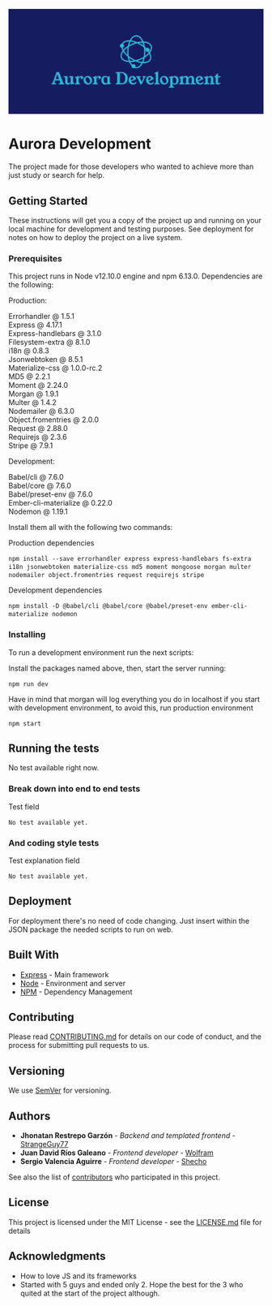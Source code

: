 ![alt text](https://github.com/StrangeGuy77/AuroraJS/blob/master/public/img/cover.png)


# Aurora Development

The project made for those developers who wanted to achieve more than just study or search for help.

## Getting Started

These instructions will get you a copy of the project up and running on your local machine for development and testing purposes. See deployment for notes on how to deploy the project on a live system.

### Prerequisites

This project runs in Node v12.10.0 engine and npm 6.13.0.
Dependencies are the following:

Production:

Errorhandler @ 1.5.1<br />
Express @ 4.17.1<br />
Express-handlebars @ 3.1.0<br />
Filesystem-extra @ 8.1.0<br />
i18n @ 0.8.3<br />
Jsonwebtoken @ 8.5.1<br />
Materialize-css @ 1.0.0-rc.2<br />
MD5 @ 2.2.1<br />
Moment @ 2.24.0<br />
Morgan @ 1.9.1<br />
Multer @ 1.4.2<br />
Nodemailer @ 6.3.0<br />
Object.fromentries @ 2.0.0<br />
Request @ 2.88.0<br />
Requirejs @ 2.3.6<br />
Stripe @ 7.9.1<br />

Development:<br />

Babel/cli @ 7.6.0<br />
Babel/core @ 7.6.0<br />
Babel/preset-env @ 7.6.0<br />
Ember-cli-materialize @ 0.22.0<br />
Nodemon @ 1.19.1<br />


Install them all with the following two commands:

Production dependencies
```
npm install --save errorhandler express express-handlebars fs-extra i18n jsonwebtoken materialize-css md5 moment mongoose morgan multer nodemailer object.fromentries request requirejs stripe 
```

Development dependencies
```
npm install -D @babel/cli @babel/core @babel/preset-env ember-cli-materialize nodemon
```

### Installing

To run a development environment run the next scripts:


Install the packages named above, then, start the server running:

```
npm run dev
```

Have in mind that morgan will log everything you do in localhost if you start with development environment, to avoid this, run production environment


```
npm start
```


## Running the tests

No test available right now.

### Break down into end to end tests

Test field

```
No test available yet.
```

### And coding style tests

Test explanation field

```
No test available yet.
```

## Deployment

For deployment there's no need of code changing. Just insert within the JSON package the needed scripts to run on web.

## Built With

* [Express](https://expressjs.com/en/starter/installing.html) - Main framework
* [Node](https://nodejs.org/en/docs/) - Environment and server 
* [NPM](https://www.npmjs.com/) - Dependency Management

## Contributing

Please read [CONTRIBUTING.md](https://gist.github.com/PurpleBooth/b24679402957c63ec426) for details on our code of conduct, and the process for submitting pull requests to us.

## Versioning

We use [SemVer](http://semver.org/) for versioning. 

## Authors

* **Jhonatan Restrepo Garzón** - *Backend and templated frontend* - [StrangeGuy77](https://github.com/StrangeGuy77)
* **Juan David Ríos Galeano** - *Frontend developer* - [Wolfram](https://github.com/wolfram)
* **Sergio Valencia Aguirre** - *Frontend developer* - [Shecho](https://github.com/shecho)


See also the list of [contributors](https://github.com) who participated in this project.

## License

This project is licensed under the MIT License - see the [LICENSE.md](LICENSE.md) file for details

## Acknowledgments

* How to love JS and its frameworks
* Started with 5 guys and ended only 2. Hope the best for the 3 who quited at the start of the project although.








